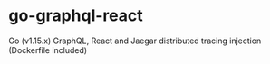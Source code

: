 # go-graphql-react
Go (v1.15.x) GraphQL, React and Jaegar distributed tracing injection (Dockerfile included)
